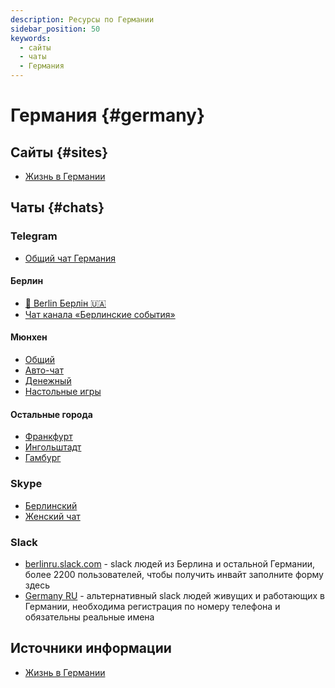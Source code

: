 ```yaml
---
description: Ресурсы по Германии
sidebar_position: 50
keywords:
  - сайты
  - чаты
  - Германия
---
```


# Германия {#germany}

## Сайты {#sites}

- [Жизнь в Германии](https://ru-de.github.io/faq/)

## Чаты {#chats}

### Telegram

- [Общий чат Германия](https://t.me/tractor_de)

#### Берлин

- [🍉 Berlin Берлін 🇺🇦](https://t.me/BerlinFailed)
- [Чат канала «Берлинские события»](https://t.me/berlinsob)

#### Мюнхен

- [Общий](https://t.me/muenchentraktor)
- [Авто-чат](https://t.me/munich_cars)
- [Денежный](https://t.me/munichmoney)
- [Настольные игры](https://t.me/nastolki_munchen)

#### Остальные города

- [Франкфурт](https://t.me/mein_frankfurt)
- [Ингольштадт](https://t.me/our_ingolstadt)
- [Гамбург](https://t.me/hamburgru)

### Skype

- [Берлинский](http://bit.ly/berlin-ru-it-chat)
- [Женский чат](https://join.skype.com/mA676LOZb1Eg)

### Slack

- [berlinru.slack.com](https://berlinru.slack.com/) - slack людей из Берлина и остальной Германии, более 2200 пользователей, чтобы получить инвайт заполните форму здесь
- [Germany RU](https://germany-ru.herokuapp.com/) - альтернативный slack людей живущих и работающих в Германии, необходима регистрация по номеру телефона и обязательны реальные имена

## Источники информации

- [Жизнь в Германии](https://ru-de.github.io/faq/)
